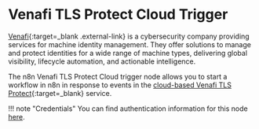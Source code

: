 # Venafi TLS Protect Cloud Trigger

[Venafi](https://www.venafi.com/){:target=_blank .external-link} is a cybersecurity company providing services for machine identity management. They offer solutions to manage and protect identities for a wide range of machine types, delivering global visibility, lifecycle automation, and actionable intelligence.

The n8n Venafi TLS Protect Cloud trigger node allows you to start a workflow in n8n in response to events in the [cloud-based Venafi TLS Protect](https://vaas.venafi.com/){:target=_blank} service.

!!! note "Credentials"
    You can find authentication information for this node [here](/integrations/builtin/credentials/venafitlsprotectcloud/).
